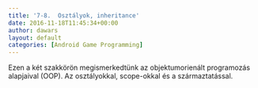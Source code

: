 ```yaml
---
title: '7-8.  Osztályok, inheritance'
date: 2016-11-18T11:45:34+00:00
author: dawars
layout: default
categories: [Android Game Programming]
---
```

Ezen a két szakkörön megismerkedtünk az objektumorienált programozás alapjaival (OOP). Az osztályokkal, scope-okkal és a származtatással.